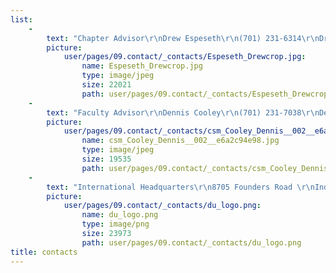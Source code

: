 ```yaml
---
list:
    -
        text: "Chapter Advisor\r\nDrew Espeseth\r\n(701) 231-6314\r\nDrew.t.Espeseth@ndsu.edu\r\nMorrill 112"
        picture:
            user/pages/09.contact/_contacts/Espeseth_Drewcrop.jpg:
                name: Espeseth_Drewcrop.jpg
                type: image/jpeg
                size: 22021
                path: user/pages/09.contact/_contacts/Espeseth_Drewcrop.jpg
    -
        text: "Faculty Advisor\r\nDennis Cooley\r\n(701) 231-7038\r\nDennis.Cooley@ndsu.edu\r\nMinard 422J"
        picture:
            user/pages/09.contact/_contacts/csm_Cooley_Dennis__002__e6a2c94e98.jpg:
                name: csm_Cooley_Dennis__002__e6a2c94e98.jpg
                type: image/jpeg
                size: 19535
                path: user/pages/09.contact/_contacts/csm_Cooley_Dennis__002__e6a2c94e98.jpg
    -
        text: "International Headquarters\r\n8705 Founders Road \r\nIndianapolis, IN 46268\r\nhttps://www.deltau.org\r\n(317) 875-8900\r\nihq@deltau.org"
        picture:
            user/pages/09.contact/_contacts/du_logo.png:
                name: du_logo.png
                type: image/png
                size: 23973
                path: user/pages/09.contact/_contacts/du_logo.png
title: contacts
---
```


